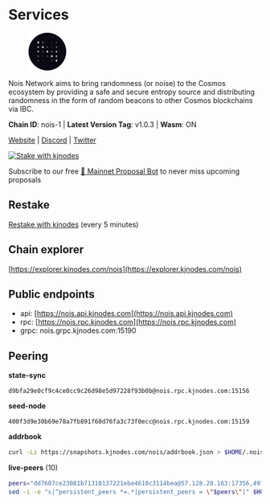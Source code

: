 # Services

<figure><img src="https://raw.githubusercontent.com/kj89/cosmos-images/main/logos/nois.png" alt=""><figcaption></figcaption></figure>

Nois Network aims to bring randomness (or noise)  to the Cosmos ecosystem by providing a safe and  secure entropy source and distributing randomness  in the form of random beacons to other Cosmos blockchains via IBC.

**Chain ID**: nois-1 | **Latest Version Tag**: v1.0.3 | **Wasm**: ON

[Website](https://nois.network) | [Discord](https://discord.gg/dHdpwtEb6F) | [Twitter](https://twitter.com/NoisRNG)

[![Stake with kjnodes](https://i.ibb.co/cr44Q8j/button-stake-with-kjnodes.png)](https://restake.app/nois/noisvaloper1fe7ju873fkknmfrmytaft93y5rlf0xcrqtp39k)

Subscribe to our free [🤖 Mainnet Proposal Bot](https://t.me/kjnodes_proposal_bot) to never miss upcoming proposals

## Restake

[Restake with kjnodes](https://restake.app/nois/noisvaloper1fe7ju873fkknmfrmytaft93y5rlf0xcrqtp39k) (every 5 minutes)
## Chain explorer
[https://explorer.kjnodes.com/nois](https://explorer.kjnodes.com/nois)

## Public endpoints

* api: [https://nois.api.kjnodes.com](https://nois.api.kjnodes.com)
* rpc: [https://nois.rpc.kjnodes.com](https://nois.rpc.kjnodes.com)
* grpc: nois.grpc.kjnodes.com:15190

## Peering

**state-sync**

```text
d9bfa29e0cf9c4ce0cc9c26d98e5d97228f93b0b@nois.rpc.kjnodes.com:15156
```

**seed-node**

```text
400f3d9e30b69e78a7fb891f60d76fa3c73f0ecc@nois.rpc.kjnodes.com:15159
```

**addrbook**
```bash
curl -Ls https://snapshots.kjnodes.com/nois/addrbook.json > $HOME/.noisd/config/addrbook.json
```

**live-peers** (10)
```bash
peers="dd7607ce23081b71310137221ebe4610c3114bea@57.128.20.163:17356,497dff4750970f8d142c9c61da4acee0e3ff76c4@141.95.155.224:12156,40692288807db7ac022e24e9247cd60e7fc995c7@81.0.248.57:17356,3cdc0ed1027fc87e968a6f455189ae990b5b344a@51.222.44.116:36656,0cf59ab91e4a96d6e5427d903644edd18d9421d1@142.132.248.138:26786,c86b0c3ffb4fa65b188ac68d2872a9d91559bce1@65.21.55.133:26656,ad53e98a88aa0c6f724b457ad6575b83c5f4a02b@167.235.15.19:30656,d9bfa29e0cf9c4ce0cc9c26d98e5d97228f93b0b@65.109.88.38:15156,1eef6409922688e5bf6f00891537552b9ba5540f@135.181.119.59:51656,d4f30672ef58f234fd13b503f7ca3d32ffc4e7a2@45.63.104.164:26656"
sed -i -e "s|^persistent_peers *=.*|persistent_peers = \"$peers\"|" $HOME/.noisd/config/config.toml
```
